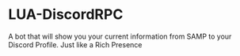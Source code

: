 # LUA-DiscordRPC
 A bot that will show you your current information from SAMP to your Discord Profile. Just like a Rich Presence
